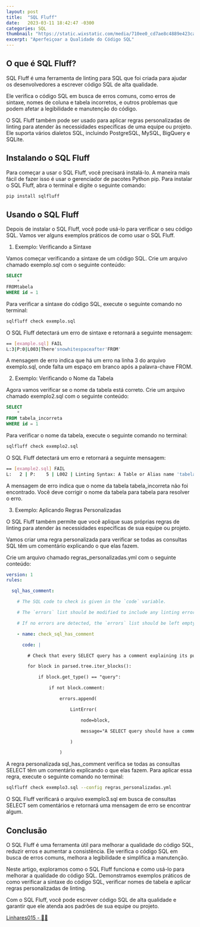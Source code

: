 ```yaml
---
layout: post
title:  "SQL Fluff"
date:   2023-03-11 18:42:47 -0300
categories: SQL
thumbnail: "https://static.wixstatic.com/media/710ee0_cd7ae8c4889e423ca5158ebc1351cb70~mv2.jpg"
excerpt: "Aperfeiçoar a Qualidade do Código SQL"
---
```


## O que é SQL Fluff?

SQL Fluff é uma ferramenta de linting para SQL que foi criada para ajudar os desenvolvedores a escrever código SQL de alta qualidade. 

Ele verifica o código SQL em busca de erros comuns, como erros de sintaxe, nomes de coluna e tabela incorretos, e outros problemas que podem afetar a legibilidade e manutenção do código.

O SQL Fluff também pode ser usado para aplicar regras personalizadas de linting para atender às necessidades específicas de uma equipe ou projeto. Ele suporta vários dialetos SQL, incluindo PostgreSQL, MySQL, BigQuery e SQLite.

## Instalando o SQL Fluff

Para começar a usar o SQL Fluff, você precisará instalá-lo. A maneira mais fácil de fazer isso é usar o gerenciador de pacotes Python pip. Para instalar o SQL Fluff, abra o terminal e digite o seguinte comando:

```bash
pip install sqlfluff
```

## Usando o SQL Fluff

Depois de instalar o SQL Fluff, você pode usá-lo para verificar o seu código SQL. Vamos ver alguns exemplos práticos de como usar o SQL Fluff.

1. Exemplo: Verificando a Sintaxe

Vamos começar verificando a sintaxe de um código SQL. Crie um arquivo chamado exemplo.sql com o seguinte conteúdo:

```sql
SELECT 
    *
FROMtabela
WHERE id = 1
```

Para verificar a sintaxe do código SQL, execute o seguinte comando no terminal:

```bash
sqlfluff check exemplo.sql
```

O SQL Fluff detectará um erro de sintaxe e retornará a seguinte mensagem:

```bash
== [example.sql] FAIL
L:3|P:0|L003|There'snowhitespaceafter'FROM'
```
A mensagem de erro indica que há um erro na linha 3 do arquivo exemplo.sql, onde falta um espaço em branco após a palavra-chave FROM.

2. Exemplo: Verificando o Nome da Tabela

Agora vamos verificar se o nome da tabela está correto. Crie um arquivo chamado exemplo2.sql com o seguinte conteúdo:

```sql
SELECT 
    *
FROM tabela_incorreta
WHERE id = 1
```

Para verificar o nome da tabela, execute o seguinte comando no terminal:

```bash
sqlfluff check exemplo2.sql
```
O SQL Fluff detectará um erro e retornará a seguinte mensagem:

```bash
== [example2.sql] FAIL
L:   2 | P:    5 | L002 | Linting Syntax: A Table or Alias name 'tabela_incorreta' wasn't found.
```

A mensagem de erro indica que o nome da tabela tabela_incorreta não foi encontrado. Você deve corrigir o nome da tabela para tabela para resolver o erro.

3. Exemplo: Aplicando Regras Personalizadas

O SQL Fluff também permite que você aplique suas próprias regras de linting para atender às necessidades específicas de sua equipe ou projeto. 

Vamos criar uma regra personalizada para verificar se todas as consultas SQL têm um comentário explicando o que elas fazem.

Crie um arquivo chamado regras_personalizadas.yml com o seguinte conteúdo:

```yml
version: 1
rules:

  sql_has_comment:

    # The SQL code to check is given in the `code` variable.

    # The `errors` list should be modified to include any linting errors.

    # If no errors are detected, the `errors` list should be left empty.

    - name: check_sql_has_comment

      code: |

        # Check that every SELECT query has a comment explaining its purpose

        for block in parsed.tree.iter_blocks():

            if block.get_type() == "query":

                if not block.comment:

                    errors.append(

                        LintError(

                            node=block,

                            message="A SELECT query should have a comment explaining its purpose."

                        )

                    )
```

A regra personalizada sql_has_comment verifica se todas as consultas SELECT têm um comentário explicando o que elas fazem. Para aplicar essa regra, execute o seguinte comando no terminal:

```bash
sqlfluff check exemplo3.sql --config regras_personalizadas.yml
```

O SQL Fluff verificará o arquivo exemplo3.sql em busca de consultas SELECT sem comentários e retornará uma mensagem de erro se encontrar algum.

## Conclusão

O SQL Fluff é uma ferramenta útil para melhorar a qualidade do código SQL, reduzir erros e aumentar a consistência. Ele verifica o código SQL em busca de erros comuns, melhora a legibilidade e simplifica a manutenção.

Neste artigo, exploramos como o SQL Fluff funciona e como usá-lo para melhorar a qualidade do código SQL. Demonstramos exemplos práticos de como verificar a sintaxe do código SQL, verificar nomes de tabela e aplicar regras personalizadas de linting.

Com o SQL Fluff, você pode escrever código SQL de alta qualidade e garantir que ele atenda aos padrões de sua equipe ou projeto.

[Linhares015 - 🧙‍♂️](https://github.com/Linhares015)